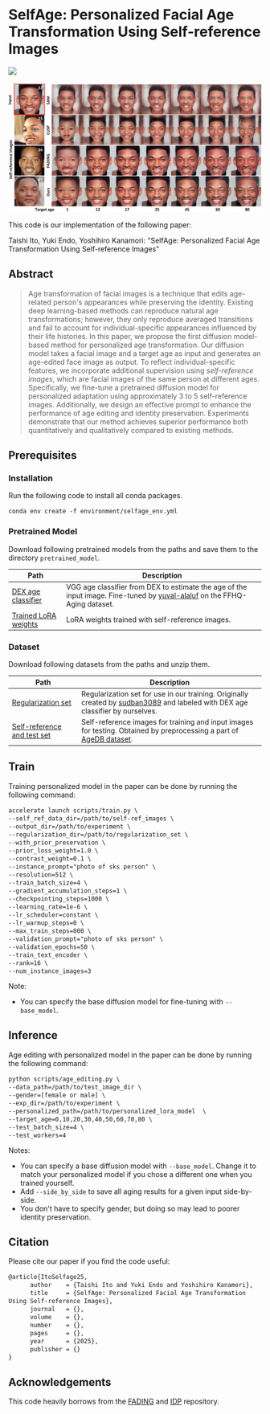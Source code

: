 # SelfAge: Personalized Facial Age Transformation Using Self-reference Images
<a href="https://arxiv.org/abs/2502.13987"><img src="https://img.shields.io/badge/arXiv-2502.13987-b31b1b.svg"></a>

![teaser](docs/teaser.png)

This code is our implementation of the following paper:

Taishi Ito, Yuki Endo, Yoshihiro Kanamori: "SelfAge: Personalized Facial Age Transformation Using Self-reference Images"

## Abstract
> Age transformation of facial images is a technique that edits age-related person's appearances while preserving the identity. Existing deep learning-based methods can reproduce natural age transformations; 
however, they only reproduce averaged transitions and fail to account for individual-specific appearances influenced by their life histories. In this paper, we propose the first diffusion model-based method for personalized age transformation. Our diffusion model takes a facial image and a target age as input and generates an age-edited face image as output. To reflect individual-specific features, we incorporate additional supervision using *self-reference images*, which are facial images of the same person at different ages. Specifically, we fine-tune a pretrained diffusion model for personalized adaptation using approximately 3 to 5 self-reference images. Additionally, we design an effective prompt to enhance the performance of age editing and identity preservation. Experiments demonstrate that our method achieves superior performance both quantitatively and qualitatively compared to existing methods.

## Prerequisites

### Installation

Run the following code to install all conda packages.

```
conda env create -f environment/selfage_env.yml
```

### Pretrained Model

Download following pretrained models from the paths and save them to the directory `pretrained_model`.

Path | Description
---------- | -----------------
[DEX age classifier](https://drive.google.com/file/d/1mE_EStue-f7yXGOzpl4qxM3vM270TnLc/view?usp=sharing)  |  VGG age classifier from DEX to estimate the age of the input image. Fine-tuned by [yuval-alaluf](https://github.com/yuval-alaluf/SAM) on the FFHQ-Aging dataset.
[Trained LoRA weights](https://drive.google.com/file/d/10l6W6lX4avfpCJP4KhP-waj1vfBc7-TQ/view?usp=sharing)  |  LoRA weights trained with self-reference images. 

### Dataset

Download following datasets from the paths and unzip them.

Path | Description
---------- | -----------------
[Regularization set](https://drive.google.com/file/d/1ldHHqVCPb46vZZKM_rhboxrHc0UtTukc/view?usp=sharing)  |  Regularization set for use in our training. Originally created by [sudban3089](https://github.com/sudban3089/ID-Preserving-Facial-Aging) and labeled with DEX age classifier by ourselves.
[Self-reference and test set](https://drive.google.com/file/d/1sOwOUnaO5GFt3VX5hraz4zLnJBrV4f6O/view?usp=sharing)  |  Self-reference images for training and input images for testing. Obtained by preprocessing a part of [AgeDB dataset](https://www.kaggle.com/datasets/nitingandhi/agedb-database/).


## Train

Training personalized model in the paper can be done by running the following command:

```
accelerate launch scripts/train.py \
--self_ref_data_dir=/path/to/self-ref_images \
--output_dir=/path/to/experiment \
--regularization_dir=/path/to/regularization_set \
--with_prior_preservation \
--prior_loss_weight=1.0 \
--contrast_weight=0.1 \
--instance_prompt="photo of sks person" \
--resolution=512 \
--train_batch_size=4 \
--gradient_accumulation_steps=1 \
--checkpointing_steps=1000 \
--learning_rate=1e-6 \
--lr_scheduler=constant \
--lr_warmup_steps=0 \
--max_train_steps=800 \
--validation_prompt="photo of sks person" \
--validation_epochs=50 \
--train_text_encoder \
--rank=16 \
--num_instance_images=3
```

Note:
* You can specify the base diffusion model for fine-tuning with `--base_model`.

## Inference

Age editing with personalized model in the paper can be done by running the following command:

```
python scripts/age_editing.py \
--data_path=/path/to/test_image_dir \
--gender=[female or male] \
--exp_dir=/path/to/experiment \
--personalized_path=/path/to/personalized_lora_model  \
--target_age=0,10,20,30,40,50,60,70,80 \
--test_batch_size=4 \
--test_workers=4
```

Notes:
* You can specify a base diffusion model with `--base_model`. Change it to match your personalized model if you chose a different one when you trained yourself.
* Add `--side_by_side` to save all aging results for a given input side-by-side.
* You don't have to specify gender, but doing so may lead to poorer identity preservation.

## Citation
Please cite our paper if you find the code useful:
```
@article{ItoSelfage25,
      author    = {Taishi Ito and Yuki Endo and Yoshihiro Kanamori},
      title     = {SelfAge: Personalized Facial Age Transformation Using Self-reference Images},
      journal   = {},
      volume    = {},
      number    = {},
      pages     = {},
      year      = {2025},
      publisher = {}
}
```


## Acknowledgements
This code heavily borrows from the [FADING](https://github.com/MunchkinChen/FADING) and [IDP](https://github.com/sudban3089/ID-Preserving-Facial-Aging) repository.
